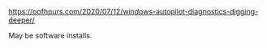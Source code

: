 https://oofhours.com/2020/07/12/windows-autopilot-diagnostics-digging-deeper/


May be software installs.